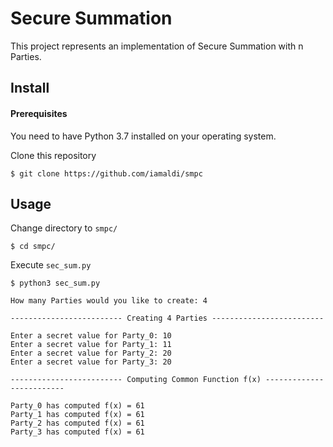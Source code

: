 # Secure Summation

This project represents an implementation of Secure Summation with n Parties.


## Install

#### Prerequisites
You need to have Python 3.7 installed on your operating system.

Clone this repository
```console
$ git clone https://github.com/iamaldi/smpc
```
## Usage
Change directory to ```smpc/```
```console
$ cd smpc/
```
Execute ```sec_sum.py```
```console
$ python3 sec_sum.py

How many Parties would you like to create: 4

------------------------- Creating 4 Parties -------------------------

Enter a secret value for Party_0: 10
Enter a secret value for Party_1: 11
Enter a secret value for Party_2: 20
Enter a secret value for Party_3: 20

------------------------- Computing Common Function f(x) -------------------------

Party_0 has computed f(x) = 61
Party_1 has computed f(x) = 61
Party_2 has computed f(x) = 61
Party_3 has computed f(x) = 61

```